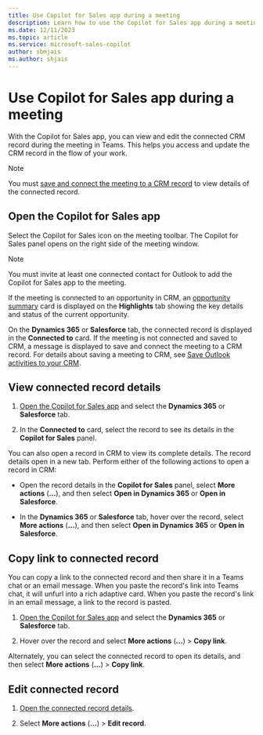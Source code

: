 ```yaml
---
title: Use Copilot for Sales app during a meeting
description: Learn how to use the Copilot for Sales app during a meeting.
ms.date: 12/11/2023
ms.topic: article
ms.service: microsoft-sales-copilot
author: sbmjais
ms.author: shjais
---
```


# Use Copilot for Sales app during a meeting

With the Copilot for Sales app, you can view and edit the connected CRM record during the meeting in Teams. This helps you access and update the CRM record in the flow of your work.

> [!NOTE]
> You must [save and connect the meeting to a CRM record](save-outlook-activities-crm.md) to view details of the connected record.

## Open the Copilot for Sales app

Select the Copilot for Sales icon on the meeting toolbar. The Copilot for Sales panel opens on the right side of the meeting window.

> [!NOTE]
> You must invite at least one connected contact for Outlook to add the Copilot for Sales app to the meeting.

If the meeting is connected to an opportunity in CRM, an [opportunity summary](view-opportunity-summary.md) card is displayed on the **Highlights** tab showing the key details and status of the current opportunity.

On the **Dynamics 365** or **Salesforce** tab, the connected record is displayed in the **Connected to** card.
If the meeting is not connected and saved to CRM, a message is displayed to save and connect the meeting to a CRM record. For details about saving a meeting to CRM, see [Save Outlook activities to your CRM](save-outlook-activities-crm.md).

## View connected record details

1. [Open the Copilot for Sales app](#open-the-copilot-for-sales-app) and select the **Dynamics 365** or **Salesforce** tab.

1. In the **Connected to** card, select the record to see its details in the **Copilot for Sales** panel.

You can also open a record in CRM to view its complete details. The record details open in a new tab. Perform either of the following actions to open a record in CRM:

- Open the record details in the **Copilot for Sales** panel, select **More actions** (**...**), and then select **Open in Dynamics 365** or **Open in Salesforce**.

- In the **Dynamics 365** or **Salesforce** tab, hover over the record, select **More actions** (**...**), and then select **Open in Dynamics 365** or **Open in Salesforce**.

## Copy link to connected record

You can copy a link to the connected record and then share it in a Teams chat or an email message. When you paste the record's link into Teams chat, it will unfurl into a rich adaptive card. When you paste the record's link in an email message, a link to the record is pasted.

1. [Open the Copilot for Sales app](#open-the-copilot-for-sales-app) and select the **Dynamics 365** or **Salesforce** tab.

1. Hover over the record and select **More actions** (**...**) > **Copy link**.

Alternately, you can select the connected record to open its details, and then select **More actions** (**...**) > **Copy link**.

## Edit connected record

1. [Open the connected record details](#view-connected-record-details).

1. Select **More actions** (**...**) > **Edit record**.
